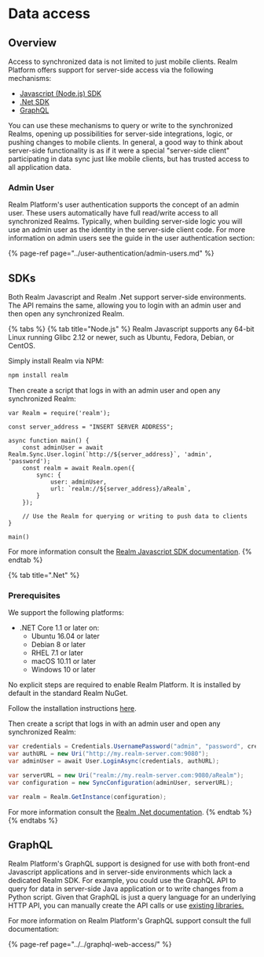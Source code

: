 # Data access

## Overview

Access to synchronized data is not limited to just mobile clients. Realm Platform offers support for server-side access via the following mechanisms:

* [Javascript \(Node.js\) SDK](https://realm.io/docs/javascript/latest/)
* [.Net SDK](https://realm.io/docs/dotnet/latest/)
* [GraphQL](../../graphql-web-access/)

You can use these mechanisms to query or write to the synchronized Realms, opening up possibilities for server-side integrations, logic, or pushing changes to mobile clients. In general, a good way to think about server-side functionality is as if it were a special "server-side client" participating in data sync just like mobile clients, but has trusted access to all application data.

### Admin User

Realm Platform's user authentication supports the concept of an admin user. These users automatically have full read/write access to all synchronized Realms. Typically, when building server-side logic you will use an admin user as the identity in the server-side client code. For more information on admin users see the guide in the user authentication section:

{% page-ref page="../user-authentication/admin-users.md" %}

## SDKs

Both Realm Javascript and Realm .Net support server-side environments. The API remains the same, allowing you to login with an admin user and then open any synchronized Realm.

{% tabs %}
{% tab title="Node.js" %}
Realm Javascript supports any 64-bit Linux running Glibc 2.12 or newer, such as Ubuntu, Fedora, Debian, or CentOS.

Simply install Realm via NPM:

```bash
npm install realm
```

Then create a script that logs in with an admin user and open any synchronized Realm:

```text
var Realm = require('realm');

const server_address = "INSERT SERVER ADDRESS";

async function main() {
    const adminUser = await Realm.Sync.User.login(`http://${server_address}`, 'admin', 'password');
    const realm = await Realm.open({
        sync: {
            user: adminUser,
            url: `realm://${server_address}/aRealm`,
        }
    });
    
    // Use the Realm for querying or writing to push data to clients
}
 
main()
```

For more information consult the [Realm Javascript SDK documentation](https://realm.io/docs/javascript/latest/).
{% endtab %}

{% tab title=".Net" %}
### Prerequisites

We support the following platforms:

* .NET Core 1.1 or later on:
  * Ubuntu 16.04 or later
  * Debian 8 or later
  * RHEL 7.1 or later
  * macOS 10.11 or later
  * Windows 10 or later

No explicit steps are required to enable Realm Platform. It is installed by default in the standard Realm NuGet.

Follow the installation instructions [here](https://realm.io/docs/dotnet/latest/#installation).

Then create a script that logs in with an admin user and open any synchronized Realm:

```csharp
var credentials = Credentials.UsernamePassword("admin", "password", createUser: false);
var authURL = new Uri("http://my.realm-server.com:9080");
var adminUser = await User.LoginAsync(credentials, authURL);

var serverURL = new Uri("realm://my.realm-server.com:9080/aRealm");
var configuration = new SyncConfiguration(adminUser, serverURL);

var realm = Realm.GetInstance(configuration);
```

For more information consult the [Realm .Net documentation](https://realm.io/docs/dotnet/latest/).
{% endtab %}
{% endtabs %}

## GraphQL

Realm Platform's GraphQL support is designed for use with both front-end Javascript applications and in server-side environments which lack a dedicated Realm SDK. For example, you could use the GraphQL API to query for data in server-side Java application or to write changes from a Python script. Given that GraphQL is just a query language for an underlying HTTP API, you can manually create the API calls or use [existing libraries.](http://graphql.org/code/)

For more information on Realm Platform's GraphQL support consult the full documentation:

{% page-ref page="../../graphql-web-access/" %}





